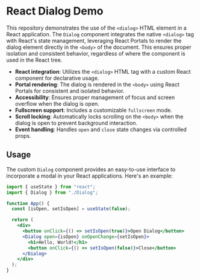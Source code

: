 # React Dialog Demo

This repository demonstrates the use of the `<dialog>` HTML element in a React application. The `Dialog` component integrates the native `<dialog>` tag with React's state management, leveraging React Portals to render the dialog element directly in the `<body>` of the document. This ensures proper isolation and consistent behavior, regardless of where the component is used in the React tree.

- **React integration**: Utilizes the `<dialog>` HTML tag with a custom React component for declarative usage.
- **Portal rendering**: The dialog is rendered in the `<body>` using React Portals for consistent and isolated behavior.
- **Accessibility**: Ensures proper management of focus and screen overflow when the dialog is open.
- **Fullscreen support**: Includes a customizable `fullscreen` mode.
- **Scroll locking**: Automatically locks scrolling on the `<body>` when the dialog is open to prevent background interaction.
- **Event handling**: Handles `open` and `close` state changes via controlled props.

## Usage

The custom `Dialog` component provides an easy-to-use interface to incorporate a modal in your React applications. Here's an example:

```jsx
import { useState } from "react";
import { Dialog } from "./Dialog";

function App() {
  const [isOpen, setIsOpen] = useState(false);

  return (
    <div>
      <button onClick={() => setIsOpen(true)}>Open Dialog</button>
      <Dialog open={isOpen} onOpenChange={setIsOpen}>
        <h1>Hello, World!</h1>
        <button onClick={() => setIsOpen(false)}>Close</button>
      </Dialog>
    </div>
  );
}
```
